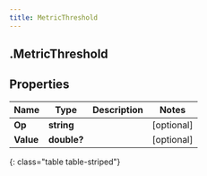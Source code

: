 ```yaml
---
title: MetricThreshold
---
```

## .MetricThreshold

## Properties

|Name | Type | Description | Notes|
|------------ | ------------- | ------------- | -------------|
| **Op** | **string** |  | [optional] |
| **Value** | **double?** |  | [optional] |
{: class="table table-striped"}


